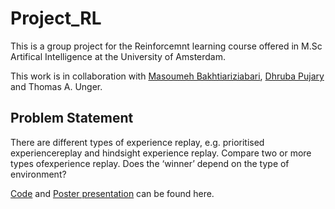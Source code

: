 # Project_RL

This is a group project for the Reinforcemnt learning course offered in M.Sc Artifical Intelligence 
at the University of Amsterdam.

This work is in collaboration with [Masoumeh Bakhtiariziabari](https://github.com/mbakhtiariz), [Dhruba Pujary](https://github.com/druv022) and Thomas A. Unger.

## Problem Statement

There are different types of experience replay, e.g.  prioritised experiencereplay  and  hindsight  experience  replay.   Compare  two  or  more  types  ofexperience replay.  Does the ‘winner’ depend on the type of environment?

[Code](code/) and [Poster presentation](Poster.pdf) can be found here.

